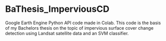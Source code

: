 # BaThesis_ImperviousCD
Google Earth Engine Python API code made in Colab. This code is the basis of my Bachelors thesis on the topic of impervious surface cover change detection using Landsat satellite data and an SVM classifier.
